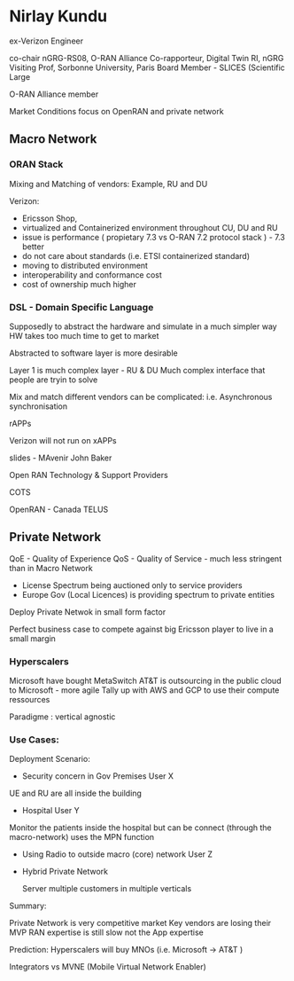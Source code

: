 # Nirlay Kundu

ex-Verizon Engineer

co-chair nGRG-RS08, O-RAN Alliance
Co-rapporteur, Digital Twin RI, nGRG
Visiting Prof, Sorbonne University, Paris
Board Member - SLICES (Scientific Large

O-RAN Alliance member

Market Conditions focus on OpenRAN and private network

## Macro Network

### ORAN Stack

Mixing and Matching of vendors:
Example, RU and DU

Verizon: 
- Ericsson Shop, 
- virtualized and Containerized environment throughout CU, DU and RU
- issue is performance ( propietary 7.3 vs O-RAN 7.2 protocol stack ) - 7.3 better
- do not care about standards (i.e. ETSI containerized standard)
- moving to distributed environment
- interoperability and conformance cost
- cost of ownership much higher

### DSL - Domain Specific Language

Supposedly to abstract the hardware and simulate in a much simpler way
HW takes too much time to get to market

Abstracted to software layer is more desirable

Layer 1 is much complex layer - RU & DU
Much complex interface that people are tryin to solve


Mix and match different vendors can be complicated: i.e. Asynchronous synchronisation

rAPPs

Verizon will not run on xAPPs

slides - MAvenir John Baker

Open RAN Technology & Support Providers

COTS

OpenRAN - Canada TELUS


## Private Network

QoE - Quality of Experience 
QoS - Quality of Service - much less stringent than in Macro Network

- License Spectrum being auctioned only to service providers
- Europe Gov (Local Licences) is providing  spectrum to private entities

Deploy Private Netwok in small form factor

Perfect business case to compete against big Ericsson player to live in a small margin

### Hyperscalers 

Microsoft have bought  MetaSwitch 
AT&T is outsourcing in the public cloud to Microsoft - more agile
Tally up with AWS and GCP to use their compute ressources


Paradigme : vertical agnostic

### Use Cases:

Deployment Scenario: 

* Security concern in Gov Premises User X

UE and RU are all inside the building

* Hospital  User Y

Monitor the patients inside the hospital but can be connect (through the macro-network) uses the MPN function

* Using Radio to outside macro (core) network User Z

* Hybrid Private Network

  Server multiple customers in multiple verticals

Summary:

Private Network is very competitive market
Key vendors are losing their MVP 
RAN expertise is still slow not the App expertise

Prediction: Hyperscalers will buy MNOs (i.e. Microsoft -> AT&T )


Integrators vs MVNE (Mobile Virtual Network Enabler)
